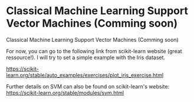 # Classical Machine Learning Support Vector Machines (Comming soon)
Classical Machine Learning Support Vector Machines (Comming soon)

For now, you can go to the following link from scikit-learn website (great ressource!). I will try to set a simple example with the Iris dataset.

https://scikit-learn.org/stable/auto_examples/exercises/plot_iris_exercise.html

Further details on SVM can also be found on scikit-learn's website:
https://scikit-learn.org/stable/modules/svm.html
